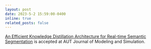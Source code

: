 ```yaml
---
layout: post
date: 2023-5-2 15:59:00-0400
inline: true
related_posts: false
---
```


<a href='https://miscj.aut.ac.ir/article_5292.html'>An Efficient Knowledge Distillation Architecture for Real-time Semantic Segmentation</a> is accepted at AUT Journal of Modeling and Simulation.

